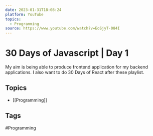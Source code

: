 ```yaml
---
date: 2023-01-31T18:08:24
platform: YouTube
topics:
  - Programming
source: https://www.youtube.com/watch?v=EoSjyT-084I
---
```

# 30 Days of Javascript | Day 1

My aim is being able to produce frontend application for my backend applications. I also want to do 30 Days of React after these playlist.

## Topics
- [[Programming]]

## Tags
#Programming